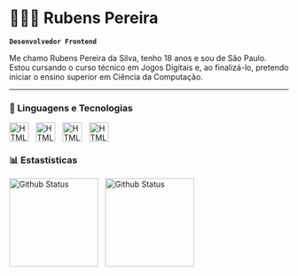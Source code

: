 # 👨🏽‍💻 Rubens Pereira

**`Desenvolvedor Frontend`**

Me chamo Rubens Pereira da Silva, tenho 18 anos e sou de São Paulo. Estou cursando o curso técnico em Jogos Digitais e, ao finalizá-lo, pretendo iniciar o ensino superior em Ciência da Computação.

---

### 🤖 Linguagens e Tecnologias

<img
    align="left"
    alt="HTML"
    title="HTML"
    width="35px"
    style="padding-right: 10px"
    src="https://cdn.jsdelivr.net/gh/devicons/devicon@latest/icons/html5/html5-original.svg"
/>


<img
    align="left"
    alt="HTML"
    title="HTML"
    width="35px"
    style="padding-right: 10px"
    src="https://cdn.jsdelivr.net/gh/devicons/devicon@latest/icons/css3/css3-original.svg"
/>


<img
    align="left"
    alt="HTML"
    title="HTML"
    width="35px"
    style="padding-right: 10px"
    src="https://cdn.jsdelivr.net/gh/devicons/devicon@latest/icons/javascript/javascript-original.svg"
/>


<img
    align="left"
    alt="HTML"
    title="HTML"
    width="35px"
    style="padding-right: 10px"
    src="https://cdn.jsdelivr.net/gh/devicons/devicon@latest/icons/git/git-original.svg" 
/>

<br/>
<br/>

### 📊 Estastísticas


<p>
<img
    align="left"
    alt="Github Status"
    height="160"
    style="padding-right: 10px"
    src="https://github-readme-stats.vercel.app/api?username=Rubens-Pereira-Silva&show_icons=true&theme=tokyonight&locale=pt-br"
    />

<img
    align="left"
    alt="Github Status"
    height="160"
    src="https://github-readme-stats.vercel.app/api/top-langs/?username=Rubens-Pereira-Silva&theme=tokyonight&layout=compact&custom_title=Tecnologias&langs_count=10"
    />
</p>
